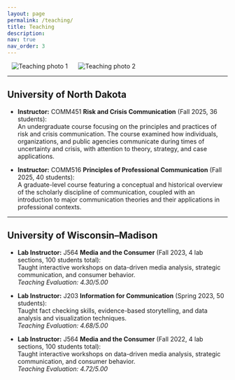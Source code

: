 ```yaml
---
layout: page
permalink: /teaching/
title: Teaching
description: 
nav: true
nav_order: 3
---
```


<p >
  <img src="/assets/img/teaching1.jpg" alt="Teaching photo 1" style="max-width:45%; margin:0 10px;">
  <img src="/assets/img/teaching2.jpg" alt="Teaching photo 2" style="max-width:45%; margin:0 10px;">
</p>

---

## University of North Dakota

- **Instructor:** COMM451 **Risk and Crisis Communication** (Fall 2025, 36 students):  
  An undergraduate course focusing on the principles and practices of risk and crisis communication. The course examined how individuals, organizations, and public agencies communicate during times of uncertainty and crisis, with attention to theory, strategy, and case applications.

- **Instructor:** COMM516 **Principles of Professional Communication** (Fall 2025, 40 students):  
  A graduate-level course featuring a conceptual and historical overview of the scholarly discipline of communication, coupled with an introduction to major communication theories and their applications in professional contexts.

---

## University of Wisconsin–Madison

- **Lab Instructor:** J564 **Media and the Consumer** (Fall 2023, 4 lab sections, 100 students total):  
  Taught interactive workshops on data-driven media analysis, strategic communication, and consumer behavior.  
  *Teaching Evaluation: 4.30/5.00*

- **Lab Instructor:** J203 **Information for Communication** (Spring 2023, 50 students):  
  Taught fact checking skills, evidence-based storytelling, and data analysis and visualization techniques.  
  *Teaching Evaluation: 4.68/5.00*

- **Lab Instructor:** J564 **Media and the Consumer** (Fall 2022, 4 lab sections, 100 students total):  
  Taught interactive workshops on data-driven media analysis, strategic communication, and consumer behavior.  
  *Teaching Evaluation: 4.72/5.00*